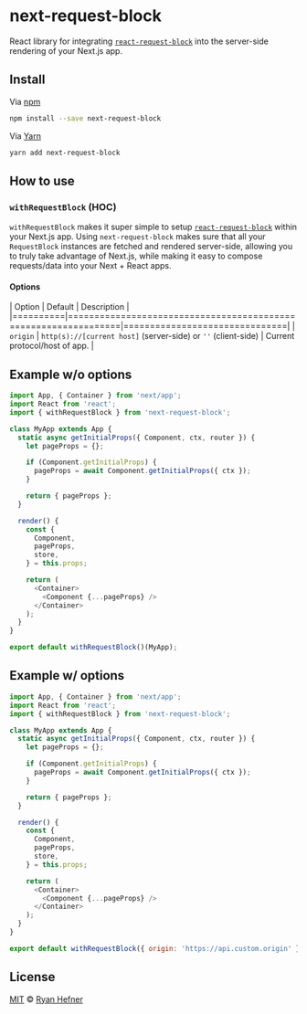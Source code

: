 # next-request-block

React library for integrating [`react-request-block`](https://github.com/ryanhefner/react-request-block) into the server-side rendering of your Next.js app.

## Install

Via [npm](https://npmjs.com/package/next-request-block)

```sh
npm install --save next-request-block
```

Via [Yarn](https://yarn.fyi)

```sh
yarn add next-request-block
```

## How to use

### `withRequestBlock` (HOC)

`withRequestBlock` makes it super simple to setup [`react-request-block`](https://github.com/ryanhefner/react-request-block)
within your Next.js app. Using `next-request-block` makes sure that all your `RequestBlock`
instances are fetched and rendered server-side, allowing you to truly take advantage
of Next.js, while making it easy to compose requests/data into your Next + React apps.

#### Options

| Option   | Default                                                        | Description                   |
|==========|================================================================|===============================|
| `origin` | `http(s)://[current host]` (server-side) or `''` (client-side) | Current protocol/host of app. |


## Example w/o options

```js
import App, { Container } from 'next/app';
import React from 'react';
import { withRequestBlock } from 'next-request-block';

class MyApp extends App {
  static async getInitialProps({ Component, ctx, router }) {
    let pageProps = {};

    if (Component.getInitialProps) {
      pageProps = await Component.getInitialProps({ ctx });
    }

    return { pageProps };
  }

  render() {
    const {
      Component,
      pageProps,
      store,
    } = this.props;

    return (
      <Container>
        <Component {...pageProps} />
      </Container>
    );
  }
}

export default withRequestBlock()(MyApp);
````

## Example w/ options

```js
import App, { Container } from 'next/app';
import React from 'react';
import { withRequestBlock } from 'next-request-block';

class MyApp extends App {
  static async getInitialProps({ Component, ctx, router }) {
    let pageProps = {};

    if (Component.getInitialProps) {
      pageProps = await Component.getInitialProps({ ctx });
    }

    return { pageProps };
  }

  render() {
    const {
      Component,
      pageProps,
      store,
    } = this.props;

    return (
      <Container>
        <Component {...pageProps} />
      </Container>
    );
  }
}

export default withRequestBlock({ origin: 'https://api.custom.origin' })(MyApp);
````

## License

[MIT](LICENSE) © [Ryan Hefner](https://www.ryanhefner.com)
